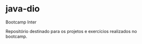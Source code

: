 # java-dio
Bootcamp Inter

Repositório destinado para os projetos e exercícios realizados no bootcamp. 
